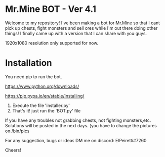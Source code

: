 # Mr.Mine BOT - Ver 4.1

Welcome to my repository! I've been making a bot for Mr.Mine so that I cant pick up chests, fight monsters and sell ores while I'm out there doing other things!
I finally came up with a version that I can share with you guys.

1920x1080 resolution only supported for now.

# Installation
You need pip to run the bot.

https://www.python.org/downloads/

https://pip.pypa.io/en/stable/installing/

1) Execute the file 'installer.py'
2) That's it! just run the 'BOT.py' file

If you have any troubles not grabbing chests, not fighting monsters,etc. Solutions will be posted in the next days. (you have to change the pictures on /bin/pics

For any suggestion, bugs or ideas DM me on discord: ElPeiretti#7260

Cheers!
